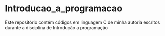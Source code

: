 # Introducao_a_programacao
Este repositório contém códigos em linguagem C de minha autoria escritos durante a disciplina de Introdução a programação
